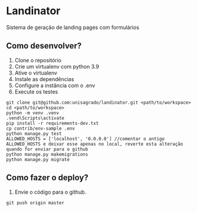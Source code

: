# Landinator

Sistema de geração de landing pages com formulários

## Como desenvolver?

1. Clone o repositório
2. Crie um virtualenv com python 3.9
3. Ative o virtualenv
4. Instale as dependências
5. Configure a instância com o .env
6. Execute os testes

```console
git clone git@github.com:unisagrado/landinator.git <path/to/workspace>
cd <path/to/workspace>
python -m venv .venv
.vend\Scripts\activate
pip install -r requirements-dev.txt
cp contrib/env-sample .env
python manage.py test
ALLOWED_HOSTS = ['localhost', '0.0.0.0'] //comentar o antigo ALLOWED_HOSTS e deixar esse apenas no local, reverte esta alteração quando for enviar para o github
python manage.py makemigrations
python manage.py migrate
```

## Como fazer o deploy?

1. Envie o código para o github.


```console
git push origin master
```
